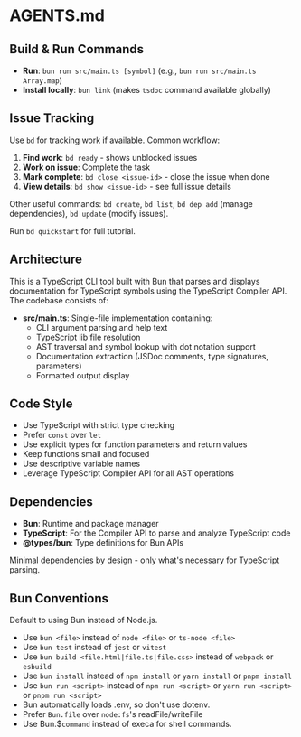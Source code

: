 # AGENTS.md

## Build & Run Commands

- **Run**: `bun run src/main.ts [symbol]` (e.g., `bun run src/main.ts Array.map`)
- **Install locally**: `bun link` (makes `tsdoc` command available globally)

## Issue Tracking

Use `bd` for tracking work if available. Common workflow:

1. **Find work**: `bd ready` - shows unblocked issues
2. **Work on issue**: Complete the task
3. **Mark complete**: `bd close <issue-id>` - close the issue when done
4. **View details**: `bd show <issue-id>` - see full issue details

Other useful commands: `bd create`, `bd list`, `bd dep add` (manage dependencies), `bd update` (modify issues).

Run `bd quickstart` for full tutorial.

## Architecture

This is a TypeScript CLI tool built with Bun that parses and displays documentation for TypeScript symbols using the TypeScript Compiler API. The codebase consists of:

- **src/main.ts**: Single-file implementation containing:
  - CLI argument parsing and help text
  - TypeScript lib file resolution
  - AST traversal and symbol lookup with dot notation support
  - Documentation extraction (JSDoc comments, type signatures, parameters)
  - Formatted output display

## Code Style

- Use TypeScript with strict type checking
- Prefer `const` over `let`
- Use explicit types for function parameters and return values
- Keep functions small and focused
- Use descriptive variable names
- Leverage TypeScript Compiler API for all AST operations

## Dependencies

- **Bun**: Runtime and package manager
- **TypeScript**: For the Compiler API to parse and analyze TypeScript code
- **@types/bun**: Type definitions for Bun APIs

Minimal dependencies by design - only what's necessary for TypeScript parsing.

## Bun Conventions

Default to using Bun instead of Node.js.

- Use `bun <file>` instead of `node <file>` or `ts-node <file>`
- Use `bun test` instead of `jest` or `vitest`
- Use `bun build <file.html|file.ts|file.css>` instead of `webpack` or `esbuild`
- Use `bun install` instead of `npm install` or `yarn install` or `pnpm install`
- Use `bun run <script>` instead of `npm run <script>` or `yarn run <script>` or `pnpm run <script>`
- Bun automatically loads .env, so don't use dotenv.
- Prefer `Bun.file` over `node:fs`'s readFile/writeFile
- Use Bun.$`command` instead of execa for shell commands.
